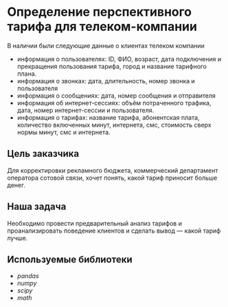 # Определение перспективного тарифа для телеком-компании
В наличии были следующие данные о клиентах телеком компании 

- информация о пользователях: ID, ФИО, возраст, дата подключения и прекращения пользования тарифа, город и название тарифного плана.
- информация о звонках: дата, длительность, номер звонка и пользователя
- информация о сообщениях: дата, номер сообщения и отправителя
- информация об интернет-сессиях: объём потраченного трафика, дата, номер интернет-сессии и пользователя. 
- информация о тарифах: название тарифа, абонентская плата, количество включенных минут, интернета, смс, стоимость сверх нормы минут, смс и интернета.

## Цель заказчика
Для корректировки рекламного бюджета, коммерческий департамент оператора сотовой связи, хочет понять, какой тариф приносит больше денег.
 

## Наша задача
Необходимо провести предварительный анализ тарифов и проанализировать поведение клиентов и сделать вывод — какой тариф лучше.

## Используемые библиотеки

- *pandas*
- *numpy*
- *scipy*
- *math*